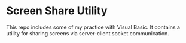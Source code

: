 # Screen Share Utility

This repo includes some of my practice with Visual Basic. It contains a utility for sharing screens via server-client socket communication.
